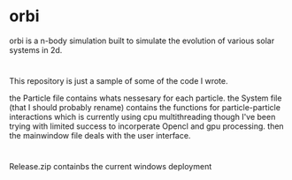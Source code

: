 # orbi

orbi is a n-body simulation built to simulate the evolution of various solar systems in 2d.

#

This repository is just a sample of some of the code I wrote.

the Particle file contains whats nessesary for each particle.
the System file (that I should probably rename) contains the functions for particle-particle interactions which is currently using cpu multithreading though I've been trying with limited success to incorperate Opencl and gpu processing.
then the mainwindow file deals with the user interface.

#

Release.zip containbs the current windows deployment
